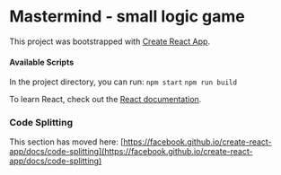 # Mastermind - small logic game

This project was bootstrapped with [Create React App](https://github.com/facebook/create-react-app).

#### Available Scripts
In the project directory, you can run:
`npm start`
`npm run build`

To learn React, check out the [React documentation](https://reactjs.org/).

### Code Splitting

This section has moved here: [https://facebook.github.io/create-react-app/docs/code-splitting](https://facebook.github.io/create-react-app/docs/code-splitting)











